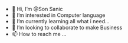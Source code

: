 - 👋 Hi, I’m @Son Sanic
- 👀 I’m interested in Computer language
- 🌱 I’m currently learning all what i need...
- 💞️ I’m looking to collaborate to make Business
- 📫 How to reach me ...

<!---
SonSanic/SonSanic is a ✨ special ✨ repository because its `README.md` (this file) appears on your GitHub profile.
You can click the Preview link to take a look at your changes.
--->
